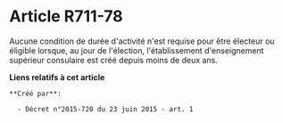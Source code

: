 # Article R711-78

Aucune condition de durée d'activité n'est requise pour être électeur ou éligible lorsque, au jour de l'élection,
l'établissement d'enseignement supérieur consulaire est créé depuis moins de deux ans.

**Liens relatifs à cet article**

	**Créé par**:

	  - Décret n°2015-720 du 23 juin 2015 - art. 1
